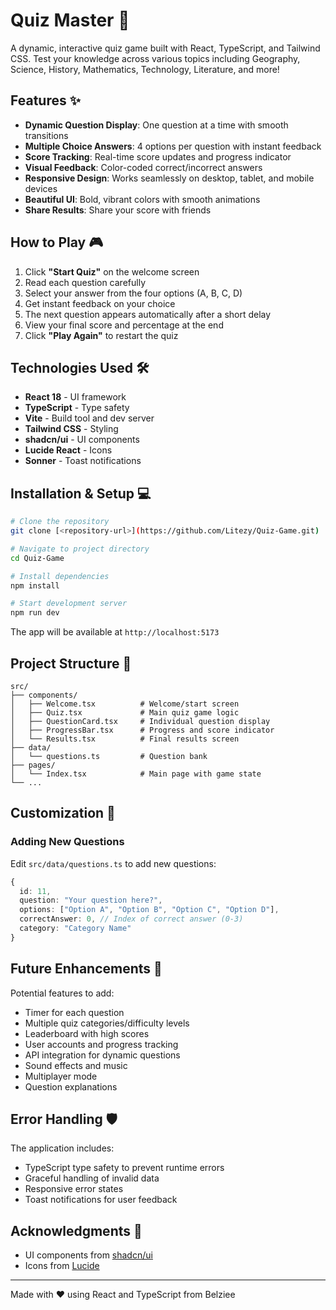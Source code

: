 # Quiz Master 🎯

A dynamic, interactive quiz game built with React, TypeScript, and Tailwind CSS. Test your knowledge across various topics including Geography, Science, History, Mathematics, Technology, Literature, and more!

## Features ✨

- **Dynamic Question Display**: One question at a time with smooth transitions
- **Multiple Choice Answers**: 4 options per question with instant feedback
- **Score Tracking**: Real-time score updates and progress indicator
- **Visual Feedback**: Color-coded correct/incorrect answers
- **Responsive Design**: Works seamlessly on desktop, tablet, and mobile devices
- **Beautiful UI**: Bold, vibrant colors with smooth animations
- **Share Results**: Share your score with friends

## How to Play 🎮

1. Click **"Start Quiz"** on the welcome screen
2. Read each question carefully
3. Select your answer from the four options (A, B, C, D)
4. Get instant feedback on your choice
5. The next question appears automatically after a short delay
6. View your final score and percentage at the end
7. Click **"Play Again"** to restart the quiz

## Technologies Used 🛠️

- **React 18** - UI framework
- **TypeScript** - Type safety
- **Vite** - Build tool and dev server
- **Tailwind CSS** - Styling
- **shadcn/ui** - UI components
- **Lucide React** - Icons
- **Sonner** - Toast notifications

## Installation & Setup 💻

```bash
# Clone the repository
git clone [<repository-url>](https://github.com/Litezy/Quiz-Game.git)

# Navigate to project directory
cd Quiz-Game

# Install dependencies
npm install

# Start development server
npm run dev
```

The app will be available at `http://localhost:5173`

## Project Structure 📁

```
src/
├── components/
│   ├── Welcome.tsx          # Welcome/start screen
│   ├── Quiz.tsx             # Main quiz game logic
│   ├── QuestionCard.tsx     # Individual question display
│   ├── ProgressBar.tsx      # Progress and score indicator
│   └── Results.tsx          # Final results screen
├── data/
│   └── questions.ts         # Question bank
├── pages/
│   └── Index.tsx            # Main page with game state
└── ...
```

## Customization 🎨

### Adding New Questions

Edit `src/data/questions.ts` to add new questions:

```typescript
{
  id: 11,
  question: "Your question here?",
  options: ["Option A", "Option B", "Option C", "Option D"],
  correctAnswer: 0, // Index of correct answer (0-3)
  category: "Category Name"
}
```



## Future Enhancements 🚀

Potential features to add:
- Timer for each question
- Multiple quiz categories/difficulty levels
- Leaderboard with high scores
- User accounts and progress tracking
- API integration for dynamic questions
- Sound effects and music
- Multiplayer mode
- Question explanations

## Error Handling 🛡️

The application includes:
- TypeScript type safety to prevent runtime errors
- Graceful handling of invalid data
- Responsive error states
- Toast notifications for user feedback



## Acknowledgments 🙏

- UI components from [shadcn/ui](https://ui.shadcn.com)
- Icons from [Lucide](https://lucide.dev)

---

Made with ❤️ using React and TypeScript from Belziee
